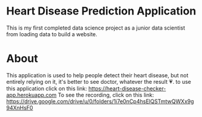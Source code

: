 # Heart Disease Prediction Application
This is my first completed data science project as a junior data scientist from loading data to build a website.

# About 
This application is used to help people detect their heart disease, but not entirely relying on it, it's better to see doctor, whatever the result 💗.
to use this application click on this link: https://heart-disease-checker-app.herokuapp.com 
To see the recording, click on this link: https://drive.google.com/drive/u/0/folders/1i7e0nCp4hsElQSTmtwQWXx9g94XnHsF0
